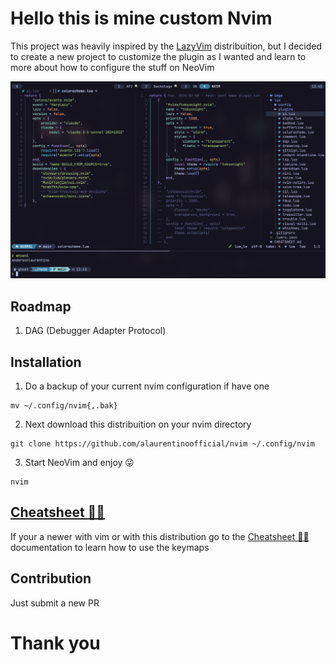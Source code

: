 # Hello this is mine custom Nvim

This project was heavily inspired by the [LazyVim](https://www.lazyvim.org/) distribuition, but I decided to create a new project to customize the plugin as I wanted and learn to more about how to configure the stuff on NeoVim

![readme-banner](imgs/readme-banner-v0.5.0.png)

## Roadmap

1. DAG (Debugger Adapter Protocol)

## Installation

1. Do a backup of your current nvim configuration if have one
```
mv ~/.config/nvim{,.bak}
```

2. Next download this distribuition on your nvim directory
```
git clone https://github.com/alaurentinoofficial/nvim ~/.config/nvim
```

3. Start NeoVim and enjoy 😜
```
nvim
```

## [Cheatsheet 💩💩](CHEATSHEET.md)

If your a newer with vim or with this distribution go to the [Cheatsheet 💩💩](CHEATSHEET.md) documentation to learn how to use the keymaps

## Contribution

Just submit a new PR


# Thank you
